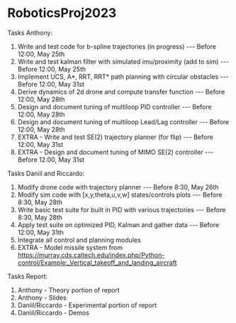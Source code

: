 # RoboticsProj2023

Tasks Anthony:
1. Write and test code for b-spline trajectories (in progress) --- Before 12:00, May 25th
2. Write and test kalman filter with simulated imu/proximity (add to sim) --- Before 12:00, May 25th
3. Implement UCS, A*, RRT, RRT* path planning with circular obstacles --- Before 12:00, May 31st
4. Derive dynamics of 2d drone and compute transfer function --- Before 12:00, May 28th
5. Design and document tuning of multiloop PID controller --- Before 12:00, May 28th
6. Design and document tuning of multiloop Lead/Lag controller --- Before 12:00, May 28th
7. EXTRA - Write and test SE(2) trajectory planner (for flip) --- Before 12:00, May 31st
8. EXTRA - Design and document tuning of MIMO SE(2) controller --- Before 12:00, May 31st

Tasks Daniil and Riccardo:
1. Modify drone code with trajectory planner --- Before 8:30, May 26th
2. Modify sim code with [x,y,theta,u,v,w] states/controls plots --- Before 8:30, May 28th
3. Write basic test suite for built in PID with various trajectories --- Before 8:30, May 28th
4. Apply test suite on optimized PID, Kalman and gather data --- Before 12:00, May 31th
5. Integrate all control and planning modules
6. EXTRA - Model missile system from https://murray.cds.caltech.edu/index.php/Python-control/Example:_Vertical_takeoff_and_landing_aircraft

Tasks Report:
1. Anthony - Theory portion of report
2. Anthony - Slides
3. Daniil/Riccardo - Experimental portion of report 
4. Daniil/Riccardo - Demos

